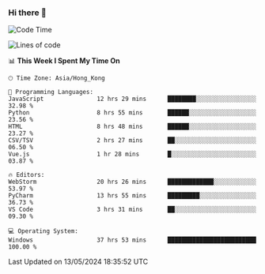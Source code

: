 ### Hi there 👋

<!--
**RoiexLee/RoiexLee** is a ✨ _special_ ✨ repository because its `README.md` (this file) appears on your GitHub profile.

Here are some ideas to get you started:

- 🔭 I’m currently working on ...
- 🌱 I’m currently learning ...
- 👯 I’m looking to collaborate on ...
- 🤔 I’m looking for help with ...
- 💬 Ask me about ...
- 📫 How to reach me: ...
- 😄 Pronouns: ...
- ⚡ Fun fact: ...
-->

<!--START_SECTION:waka-->
![Code Time](http://img.shields.io/badge/Code%20Time-532%20hrs%209%20mins-blue)

![Lines of code](https://img.shields.io/badge/From%20Hello%20World%20I%27ve%20Written-38.4%20thousand%20lines%20of%20code-blue)

📊 **This Week I Spent My Time On** 

```text
🕑︎ Time Zone: Asia/Hong_Kong

💬 Programming Languages: 
JavaScript               12 hrs 29 mins      ████████░░░░░░░░░░░░░░░░░   32.98 % 
Python                   8 hrs 55 mins       ██████░░░░░░░░░░░░░░░░░░░   23.56 % 
HTML                     8 hrs 48 mins       ██████░░░░░░░░░░░░░░░░░░░   23.27 % 
CSV/TSV                  2 hrs 27 mins       ██░░░░░░░░░░░░░░░░░░░░░░░   06.50 % 
Vue.js                   1 hr 28 mins        █░░░░░░░░░░░░░░░░░░░░░░░░   03.87 % 

🔥 Editors: 
WebStorm                 20 hrs 26 mins      █████████████░░░░░░░░░░░░   53.97 % 
PyCharm                  13 hrs 55 mins      █████████░░░░░░░░░░░░░░░░   36.73 % 
VS Code                  3 hrs 31 mins       ██░░░░░░░░░░░░░░░░░░░░░░░   09.30 % 

💻 Operating System: 
Windows                  37 hrs 53 mins      █████████████████████████   100.00 % 
```


 Last Updated on 13/05/2024 18:35:52 UTC
<!--END_SECTION:waka-->
